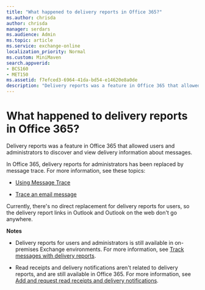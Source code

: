 ```yaml
---
title: "What happened to delivery reports in Office 365?"
ms.author: chrisda
author: chrisda
manager: serdars
ms.audience: Admin
ms.topic: article
ms.service: exchange-online
localization_priority: Normal
ms.custom: MiniMaven
search.appverid:
- BCS160
- MET150
ms.assetid: f7efced3-6964-41da-bd54-e14620e8a0de
description: "Delivery reports was a feature in Office 365 that allowed users and administrators to discover and view delivery information about messages."
---
```


# What happened to delivery reports in Office 365?

Delivery reports was a feature in Office 365 that allowed users and administrators to discover and view delivery information about messages.

In Office 365, delivery reports for administrators has been replaced by message trace. For more information, see these topics:

- [Using Message Trace](https://support.office.com/article/bbf5a330-e83f-43d1-9d51-cfd17d576dd8.aspx)

- [Trace an email message](https://go.microsoft.com/fwlink/p/?linkid=282262)

Currently, there's no direct replacement for delivery reports for users, so the delivery report links in Outlook and Outlook on the web don't go anywhere.

 **Notes**

- Delivery reports for users and administrators is still available in on-premises Exchange environments. For more information, see [Track messages with delivery reports](https://go.microsoft.com/fwlink/p/?linkid=282265).

- Read receipts and delivery notifications aren't related to delivery reports, and are still available in Office 365. For more information, see [Add and request read receipts and delivery notifications](https://support.office.com/article/a34bf70a-4c2c-4461-b2a1-12e4a7a92141.aspx).


